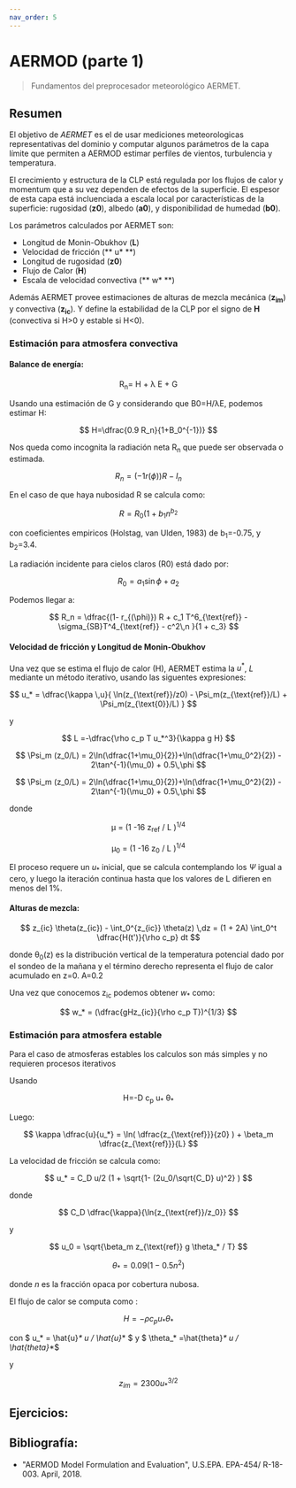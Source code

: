 ```yaml
---
nav_order: 5
---
```


# AERMOD (parte 1)

> Fundamentos del preprocesador meteorológico AERMET.

<!-- center><iframe max-width="400" aspect-ratio="0.5625" src="https://www.youtube.com/embed/MUQfKFzIOeU" frameborder="0" allow="accelerometer; autoplay; encrypted-media; gyroscope; picture-in-picture" 
allowfullscreen>
</iframe></center -->


## Resumen

El objetivo de *AERMET* es el de usar mediciones meteorologicas representativas del dominio y computar algunos parámetros de la capa límite que permiten a AERMOD estimar perfiles de vientos, turbulencia y temperatura.

El crecimiento y estructura de la CLP está regulada por los flujos de calor y momentum que a su vez dependen de efectos de la superficie. El espesor de esta capa está incluenciada a escala local por características de la superficie: rugosidad (**z0**), albedo (**a0**), y disponibilidad de humedad (**b0**).

Los parámetros calculados por AERMET son:
+ Longitud de Monin-Obukhov (**L**)
+ Velocidad de fricción (** u* **)
+ Longitud de rugosidad (**z0**)
+ Flujo de Calor (**H**)
+ Escala de velocidad convectiva (** w* **)

Además AERMET provee estimaciones de alturas de mezcla mecánica (**z<sub>im</sub>**) y convectiva (**z<sub>ic</sub>**). Y define la estabilidad de la CLP por el signo de **H** (convectiva si H>0 y estable si H<0).

### Estimación para atmosfera convectiva

#### Balance de energía:

<center>
 R<sub>n</sub>= H + &lambda; E + G
</center>

Usando una estimación de G y considerando que B0=H/&lambda;E, podemos estimar H:

$$
H=\dfrac{0.9 R_n}{1+B_0^{-1})}
$$

Nos queda como incognita la radiación neta R<sub>n</sub> que puede ser observada o estimada.

$$
R_n= (-1 r(\phi))R-I_n
$$

En el caso de que haya nubosidad R se calcula como:

$$R=R_0(1 + b_1n^{b_2} $$

con coeficientes empiricos (Holstag, van Ulden, 1983) de b<sub>1</sub>=-0.75, y b<sub>2</sub>=3.4.

La radiación incidente para cielos claros (R0) está dado por:

$$ R_0 = a_1 \sin \phi + a_2 $$

Podemos llegar a:

$$ R_n = \dfrac{(1- r_{(\phi)}) R + c_1 T^6_{\text{ref}} - \sigma_{SB}T^4_{\text{ref}} - c^2\,n }{1 + c_3} $$



#### Velocidad de fricción y Longitud de Monin-Obukhov

Una vez que se estima el flujo de calor (H), AERMET estima la $u^*$, $L$ mediante un método iterativo, usando las siguentes expresiones:


$$
u_* = \dfrac{\kappa \,u}{  \ln(z_{\text{ref}}/z0) - \Psi_m(z_{\text{ref}}/L) + \Psi_m(z_{\text{0}}/L)  }
$$

y 

$$ L =-\dfrac{\rho c_p T u_*^3}{\kappa g H} $$



$$ \Psi_m (z_0/L) = 2\ln(\dfrac{1+\mu_0}{2})+\ln(\dfrac{1+\mu_0^2}{2}) - 2\tan^{-1}(\mu_0) + 0.5\,\phi $$


$$ \Psi_m (z_0/L) = 2\ln(\dfrac{1+\mu_0}{2})+\ln(\dfrac{1+\mu_0^2}{2}) - 2\tan^{-1}(\mu_0) + 0.5\,\phi $$


donde 
<center>
&mu;<sub></sub> = (1 -16 z<sub>ref</sub> / L )<sup>1/4</sup>

&mu;<sub>0</sub> = (1 -16 z<sub>0</sub> / L )<sup>1/4</sup>
</center>

El proceso requere un $u_*$ inicial, que se calcula contemplando los $\Psi$ igual a cero, y luego la iteración continua hasta que los valores de L difieren en menos del 1%.



#### Alturas de mezcla:


$$
z_{ic} \theta(z_{ic}) - \int_0^{z_{ic}} \theta(z) \,dz = (1 + 2A) \int_0^t \dfrac{H(t')}{\rho c_p} dt
$$

donde &theta;<sub>0</sub>(z) es la distribución vertical de la temperatura potencial dado por el sondeo de la mañana y el término derecho representa el flujo de calor acumulado en z=0. A=0.2

Una vez que conocemos z<sub>ic</sub> podemos obtener $w_*$ como:

$$
w_* = (\dfrac{gHz_{ic}}{\rho c_p T})^{1/3}
$$


### Estimación para atmosfera estable
Para el caso de atmosferas estables los calculos son más simples y no requieren procesos iterativos



Usando
<center>
H=-D c<sub>p</sub> u<sub>*</sub> &theta;<sub>*</sub>
</center>

Luego:

$$ \kappa \dfrac{u}{u_*} = \ln( \dfrac{z_{\text{ref}}}{z0} ) + \beta_m \dfrac{z_{\text{ref}}}{L}  $$


La velocidad de fricción se calcula como:

$$ u_* = C_D u/2 (1 + \sqrt{1- (2u_0/\sqrt{C_D} u)^2} ) $$

donde 

$$ C_D \dfrac{\kappa}{\ln{z_{\text{ref}}/z_0}} $$

y 

$$ u_0 = \sqrt{\beta_m z_{\text{ref}} g \theta_* / T} $$


$$ \theta_* = 0.09 (1-0.5n^2) $$

donde $n$ es la fracción opaca por cobertura nubosa.

El flujo de calor se computa como :

$$H=-\rho c_p u_* \theta_* $$

con $ u_* = \hat{u}_* u / \hat{u}_* $ y $ \theta_* =\hat{theta}_* u / \hat{theta}_*$

y 

$$ z_{im} = 2300 u_*^{3/2} $$





## Ejercicios:



## Bibliografía:
- "AERMOD Model Formulation and Evaluation", U.S.EPA. EPA-454/ R-18-003. April, 2018.

